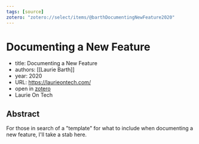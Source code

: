 ```yaml
---
tags: [source]
zotero: "zotero://select/items/@barthDocumentingNewFeature2020"
---
```


# Documenting a New Feature

- title: Documenting a New Feature
- authors: [[Laurie Barth]]
- year: 2020
- URL: https://laurieontech.com/
- open in [zotero](zotero://select/items/@barthDocumentingNewFeature2020)
- Laurie On Tech

## Abstract
For those in search of a "template" for what to include when documenting a new feature, I'll take a stab here.
